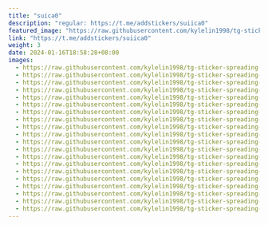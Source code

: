 ```yaml
---
title: "suica0"
description: "regular: https://t.me/addstickers/suiica0"
featured_image: "https://raw.githubusercontent.com/kylelin1998/tg-sticker-spreading-worldwide-images/main/img/874a6f45-7f98-4317-9715-2ce36478f567.jpg"
link: "https://t.me/addstickers/suiica0"
weight: 3
date: 2024-01-16T18:58:28+08:00
images:
  - https://raw.githubusercontent.com/kylelin1998/tg-sticker-spreading-worldwide-images/main/img/874a6f45-7f98-4317-9715-2ce36478f567.jpg
  - https://raw.githubusercontent.com/kylelin1998/tg-sticker-spreading-worldwide-images/main/img/15a5731b-565d-42cc-9209-7e5bda9afa27.jpg
  - https://raw.githubusercontent.com/kylelin1998/tg-sticker-spreading-worldwide-images/main/img/633ca80c-2052-48fd-96a4-7d5f53ded629.jpg
  - https://raw.githubusercontent.com/kylelin1998/tg-sticker-spreading-worldwide-images/main/img/03da1b84-706d-435e-bf6a-539f9ca36b84.jpg
  - https://raw.githubusercontent.com/kylelin1998/tg-sticker-spreading-worldwide-images/main/img/de28ae79-7183-42be-8135-ba336af3d8af.jpg
  - https://raw.githubusercontent.com/kylelin1998/tg-sticker-spreading-worldwide-images/main/img/bf83cfff-85ae-4653-a84c-958c6a1c1fdb.jpg
  - https://raw.githubusercontent.com/kylelin1998/tg-sticker-spreading-worldwide-images/main/img/2dfdd615-a60a-466e-b90f-659ad7e6f6ab.jpg
  - https://raw.githubusercontent.com/kylelin1998/tg-sticker-spreading-worldwide-images/main/img/c747d23e-1720-4abd-b4b4-1adecac8e463.jpg
  - https://raw.githubusercontent.com/kylelin1998/tg-sticker-spreading-worldwide-images/main/img/54688e96-f934-4030-8d5b-1d158b39e940.jpg
  - https://raw.githubusercontent.com/kylelin1998/tg-sticker-spreading-worldwide-images/main/img/8ef1307a-6ef4-4cbe-8c24-4108ed153d5f.jpg
  - https://raw.githubusercontent.com/kylelin1998/tg-sticker-spreading-worldwide-images/main/img/4c576e9c-b971-44d1-a375-7d9183aea18c.jpg
  - https://raw.githubusercontent.com/kylelin1998/tg-sticker-spreading-worldwide-images/main/img/2d351583-8461-4489-bc05-560f07911406.jpg
  - https://raw.githubusercontent.com/kylelin1998/tg-sticker-spreading-worldwide-images/main/img/091c590b-8409-48f5-a40b-8b55636537ff.jpg
  - https://raw.githubusercontent.com/kylelin1998/tg-sticker-spreading-worldwide-images/main/img/72169f52-45df-4cba-817c-8905fb59ab07.jpg
  - https://raw.githubusercontent.com/kylelin1998/tg-sticker-spreading-worldwide-images/main/img/d2502500-3bb6-42c0-8e3e-bf23ccfa619b.jpg
  - https://raw.githubusercontent.com/kylelin1998/tg-sticker-spreading-worldwide-images/main/img/ff039fe9-d921-4a66-8d53-2e6f6c58ec42.jpg
  - https://raw.githubusercontent.com/kylelin1998/tg-sticker-spreading-worldwide-images/main/img/b7fd81c0-6bed-42b5-97a3-9c0cfb9c957c.jpg
  - https://raw.githubusercontent.com/kylelin1998/tg-sticker-spreading-worldwide-images/main/img/8524a929-4de2-4315-821c-f9b13a6ff493.jpg
  - https://raw.githubusercontent.com/kylelin1998/tg-sticker-spreading-worldwide-images/main/img/6057dad8-6ccf-47e8-a95d-6a84bcfc6cf6.jpg
  - https://raw.githubusercontent.com/kylelin1998/tg-sticker-spreading-worldwide-images/main/img/8975b915-0b40-4f04-b995-7c0798685f39.jpg
---
```

